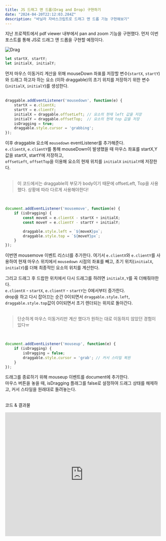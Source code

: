 ```yaml
---
title: JS 드래그 앤 드롭(Drag and Drop) 구현하기
date: "2024-04-20T22:12:03.284Z"
description: "바닐라 자바스크립트로 드래그 앤 드롭 기능 구현해보기"
---
```


지난 프로젝트에서 pdf viewer 내부에서 pan and zoom 기능을 구현했다.
먼저 이번 포스트를 통해 JS로 드래그 앤 드롭을 구현할 예정이다.

![Drag](https://portfolio-yong.s3.ap-northeast-2.amazonaws.com/blog/drag/drag.gif)
<br/>



```js
let startX, startY;
let initialX, initialY; 
```
먼저 마우스 이동거리 계산을 위해 mouseDown 좌표를 저장할 변수(`startX`, `startY`)와 드래그 하고자 하는 요소 (이하 draggable)의 초기 위치를 저장하기 위한 변수(`initialX`, `initialY`)를 생성한다.
<br/>
<br/>
```js
draggable.addEventListener('mousedown', function(e) {
    startX = e.clientX;
    startY = e.clientY;
    initialX = draggable.offsetLeft; // 요소의 현재 left 값을 저장
    initialY = draggable.offsetTop;  // 요소의 현재 top 값을 저장
    isDragging = true;
    draggable.style.cursor = 'grabbing';
});
```
이후 draggable 요소에 `mousedown` eventListener를 추가해준다. <br/>
`e.clientX`, `e.clientY`를 통해 mouseDown이 발생했을 때 마우스 좌표를 startX,Y값을 startX, startY에 저장하고,<br/>
`offsetLeft`, `offsetTop`을 이용해 요소의 현재 위치를 `initialX` `initialY`에 저장한다. <br/>
</br>
> 이 코드에서는 draggable의 부모가 body이기 때문에 offsetLeft, Top을 사용했다.
> 상황에 따라 다르게 사용해야한다!
<br/>

```js
document.addEventListener('mousemove', function(e) {
    if (isDragging) {
        const moveX = e.clientX - startX + initialX;
        const moveY = e.clientY - startY + initialY;

        draggable.style.left = `${moveX}px`;
        draggable.style.top = `${moveY}px`;
    }
});
```
이번엔 mousemove 이벤트 리스너를 추가한다. 
여기서 `e.clientX`와 `e.clientY`를 사용하여 현재 마우스 위치에서 `mousedown` 시점의 좌표를 빼고, 초기 위치(`initialX`, `initialY`)를 더해 최종적인 요소의 위치를 계산한다.</br>

그리고 드래그 후 드랍한 위치에서 다시 드래그를 하려면 `initialX,Y`를 꼭 더해줘야한다. </br>
`e.clientX` - `startX`, `e.clientY` - `startY`는 0에서부터 증가한다.</br>
drop을 하고 다시 잡아끄는 순간 0이되면서 `draggable.style.left`, `draggable.style.top`값이 0이되면서 초기 렌더되는 위치로 돌아간다.</br>
</br>

> 단순하게 마우스 이동거리만 계산 했다가 원하는 대로 이동하지 않았던 경험이 있다ㅠ

</br>

```js
document.addEventListener('mouseup', function(e) {
    if (isDragging) {
        isDragging = false;
        draggable.style.cursor = 'grab'; // 커서 스타일 복원
    }
});
```
드래그를 종료하기 위해 mouseup 이벤트를 document에 추가한다.</br>
마우스 버튼을 놓을 때, isDragging 플래그를 false로 설정하여 드래그 상태를 해제하고, 커서 스타일을 원래대로 돌려놓는다. </br></br>

코드 & 결과물
<iframe 
    height="400" style="width: 100%;" scrolling="no" title="Untitled" 
    src="https://codepen.io/yongho1212/embed/gOyBjzW?default-tab=html%2Cresult" 
    frameborder="no" loading="lazy" allowtransparency="true" allowfullscreen="true"
    >
    See the Pen 
    <a href="https://codepen.io/yongho1212/pen/gOyBjzW">
        Untitled
    </a> 
    by yongho1212 (<a href="https://codepen.io/yongho1212">@yongho1212</a>)
    on <a href="https://codepen.io">CodePen</a>.
</iframe>